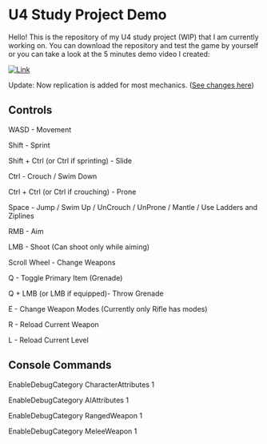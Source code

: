 # U4 Study Project Demo
 Hello! This is the repository of my U4 study project (WIP) that I am currently working on. 
 You can download the repository and test the game by yourself or you can take a look at the 5 minutes demo video I created:

 [![Link](https://img.youtube.com/vi/TFxdaA3Rt28/0.jpg)](https://www.youtube.com/watch?v=TFxdaA3Rt28)

Update: Now replication is added for most mechanics. ([See changes here](https://github.com/Neolias/u4-study-project-demo/commit/58cf7afe0aa1f4a7bbbfac04d3d44b0647f1b81a)) 

## Controls
WASD - Movement

Shift - Sprint

Shift + Ctrl (or Ctrl if sprinting) - Slide

Ctrl - Crouch / Swim Down

Ctrl + Ctrl (or Ctrl if crouching) - Prone

Space - Jump / Swim Up / UnCrouch / UnProne / Mantle / Use Ladders and Ziplines

RMB - Aim

LMB - Shoot (Can shoot only while aiming)

Scroll Wheel - Change Weapons

Q - Toggle Primary Item (Grenade)

Q + LMB (or LMB if equipped)- Throw Grenade

E - Change Weapon Modes (Currently only Rifle has modes)

R - Reload Current Weapon

L - Reload Current Level

## Console Commands
EnableDebugCategory CharacterAttributes 1

EnableDebugCategory AIAttributes 1

EnableDebugCategory RangedWeapon 1

EnableDebugCategory MeleeWeapon 1
